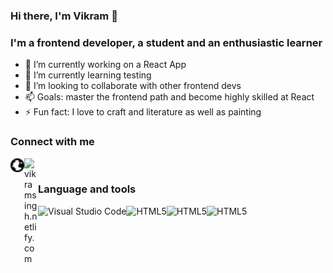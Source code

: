 <link href="https://cdn.jsdelivr.net/npm/remixicon@2.5.0/fonts/remixicon.css" rel="stylesheet">

### Hi there, I'm Vikram 👋

### I'm a frontend developer, a student and an enthusiastic learner
- 🔭 I’m currently working on a React App
- 🌱 I’m currently learning testing
- 👯 I’m looking to collaborate with other frontend devs
- 📫 Goals: master the frontend path and become highly skilled at React
- ⚡ Fun fact: I love to craft and literature as well as painting

### Connect with me

[<img align="left" alt="vikramsingh.netlify.com" width="22px" src="https://raw.githubusercontent.com/iconic/open-iconic/master/svg/globe.svg" />](https://vikramsingh.netlify.app/)
[<img align="left" alt="vikramsingh.netlify.com" width="22px" src="https://cdn.jsdelivr.net/npm/simple-icons@v3/icons/linkedin.svg" />](https://www.linkedin.com/in/singhviky/)

<br />

### Language and tools

<img align="left" alt="Visual Studio Code" src="https://raw.githubusercontent.com/rhoit/mode-icons/dump/icons/js.png" /> 
<img align="left" alt="HTML5" src="https://raw.githubusercontent.com/rhoit/mode-icons/dump/icons/html.png" /> 
<img align="left" alt="HTML5" src="https://raw.githubusercontent.com/rhoit/mode-icons/dump/icons/css.png" /> 
<img align="left" alt="HTML5" src="https://raw.githubusercontent.com/rhoit/mode-icons/dump/icons/sass.png" /> 
<i class="ri-reactjs-line"></i>
